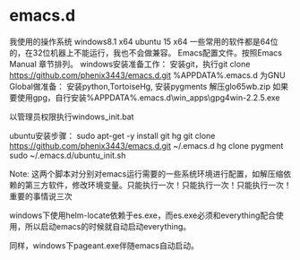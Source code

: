 emacs.d
=======
我使用的操作系统
windows8.1 x64
ubuntu 15 x64
一些常用的软件都是64位的，在32位机器上不能运行，我也不会做兼容。
Emacs配置文件。按照Emacs Manual 章节排列。
windows安装准备工作：
安装git，执行git clone https://github.com/phenix3443/emacs.d.git %APPDATA%\.emacs.d
为GNU Global做准备：
安装python,TortoiseHg,
安装pygments
解压glo65wb.zip
如果要使用gpg，自行安装%APPDATA%\.emacs.d\win_apps\gpg4win-2.2.5.exe

以管理员权限执行windows_init.bat


ubuntu安装步骤：
sudo apt-get -y install git hg
git clone https://github.com/phenix3443/emacs.d.git ~/.emacs.d
hg clone pygment
sudo ~/.emacs.d/ubuntu_init.sh

Note:
这两个脚本对分别对emacs运行需要的一些系统环境进行配置，如解压缩依赖的第三方软件，修改环境变量。只能执行一次！只能执行一次！只能执行一次！重要的事情说三次

windows下使用helm-locate依赖于es.exe，而es.exe必须和everything配合使用，所以启动emacs的时候就自动启动everything。

同样，windows下pageant.exe伴随emacs自动启动。
